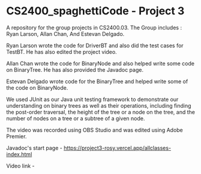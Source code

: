 # CS2400_spaghettiCode - Project 3
A repository for the group projects in CS2400.03. The Group includes : Ryan Larson, Allan Chan, And Estevan Delgado. 

Ryan Larson wrote the code for DriverBT and also did the test cases for TestBT.  He has also edited the project video.

Allan Chan wrote the code for BinaryNode and also helped write some code on BinaryTree. He has also provided the Javadoc page.

Estevan Delgado wrote code for the BinaryTree and helped write some of the code on BinaryNode.

We used JUnit as our Java unit testing framework to demonstrate our understanding on binary trees as well as their operations, including finding the post-order traversal, the height of the tree or a node on the tree, and the number of nodes on a tree or a subtree of a given node. 

The video was recorded using OBS Studio and was edited using Adobe Premier.

Javadoc's start page -  https://project3-rosy.vercel.app/allclasses-index.html

Video link - 
